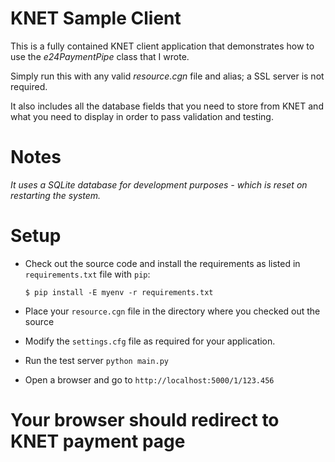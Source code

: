# KNET Sample Client #

This is a fully contained KNET client application that demonstrates how to use
the *e24PaymentPipe* class that I wrote.

Simply run this with any valid _resource.cgn_ file and alias; a SSL server is not 
required.

It also includes all the database fields that you need to store from KNET and what 
you need to display in order to pass validation and testing.

Notes
=====

_*It uses a SQLite database for development purposes - which is reset on restarting the system.*_

Setup
=====

* Check out the source code and install the requirements as listed in `requirements.txt` file with `pip`:

  `$ pip install -E myenv -r requirements.txt`

* Place your `resource.cgn` file in the directory where you checked out the source

* Modify the `settings.cfg` file as required for your application.

* Run the test server `python main.py`

* Open a browser and go to `http://localhost:5000/1/123.456`

# Your browser should redirect to KNET payment page


